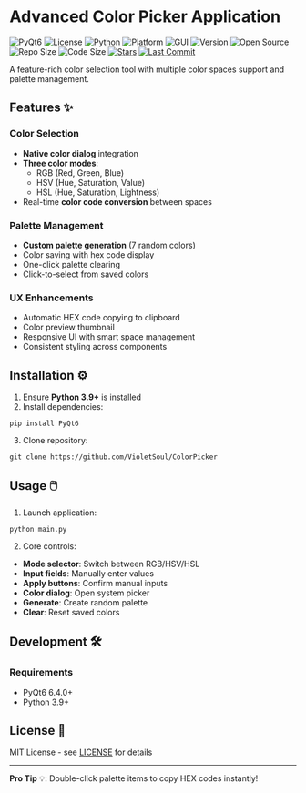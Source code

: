 # Advanced Color Picker Application

![PyQt6](https://img.shields.io/badge/PyQt6-41CD52?style=flat&logo=qt&logoColor=white)
![License](https://img.shields.io/badge/License-MIT-blue)
![Python](https://img.shields.io/badge/Python-3.9%2B-3776AB?logo=python&logoColor=white)
![Platform](https://img.shields.io/badge/Platform-Windows%20%7C%20Linux%20%7C%20macOS-555555)
![GUI](https://img.shields.io/badge/GUI-PyQt6-41CD52)
![Version](https://img.shields.io/badge/Version-1.0.0-orange)
![Open Source](https://img.shields.io/badge/Open%20Source-%E2%9C%93-brightgreen)
![Repo Size](https://img.shields.io/github/repo-size/VioletSoul/ColorPicker)
![Code Size](https://img.shields.io/github/languages/code-size/VioletSoul/ColorPicker)
[![Stars](https://img.shields.io/github/stars/VioletSoul/ColorPicker.svg?style=social)](https://github.com/VioletSoul/ColorPicker)
[![Last Commit](https://img.shields.io/github/last-commit/VioletSoul/ColorPicker.svg)](https://github.com/VioletSoul/ColorPicker/commits/main)

A feature-rich color selection tool with multiple color spaces support and palette management.

## Features ✨

### Color Selection
- **Native color dialog** integration
- **Three color modes**:
    - RGB (Red, Green, Blue)
    - HSV (Hue, Saturation, Value)
    - HSL (Hue, Saturation, Lightness)
- Real-time **color code conversion** between spaces

### Palette Management
- **Custom palette generation** (7 random colors)
- Color saving with hex code display
- One-click palette clearing
- Click-to-select from saved colors

### UX Enhancements
- Automatic HEX code copying to clipboard
- Color preview thumbnail
- Responsive UI with smart space management
- Consistent styling across components

## Installation ⚙️

1. Ensure **Python 3.9+** is installed
2. Install dependencies:
```
pip install PyQt6
```
3. Clone repository:
```
git clone https://github.com/VioletSoul/ColorPicker
```

## Usage 🖱️

1. Launch application:
```
python main.py
```
2. Core controls:
- **Mode selector**: Switch between RGB/HSV/HSL
- **Input fields**: Manually enter values
- **Apply buttons**: Confirm manual inputs
- **Color dialog**: Open system picker
- **Generate**: Create random palette
- **Clear**: Reset saved colors

## Development 🛠️

### Requirements
- PyQt6 6.4.0+
- Python 3.9+

## License 📄
MIT License - see [LICENSE](LICENSE) for details

---

**Pro Tip** 💡: Double-click palette items to copy HEX codes instantly!
